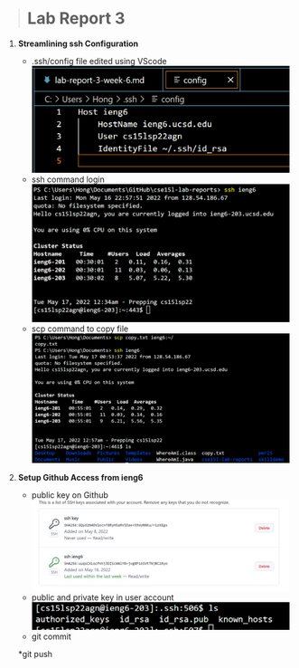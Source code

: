 > # Lab Report 3

 1. **Streamlining ssh Configuration**  
    * .ssh/config file edited using VScode  
    ![Image](config.png)
    * ssh command login  
    ![Image](ieng6.png)
    * scp command to copy file  
    ![Image](scp.png)

 2. **Setup Github Access from ieng6**  
    * public key on Github
    ![Image](github.png)
    * public and private key in user account
    ![Image](ssh.png)
    * git commit

    *git push
    
